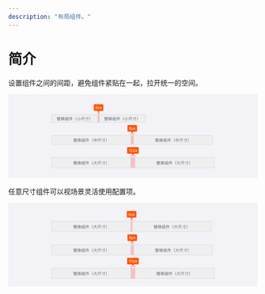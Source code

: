 ```yaml
---
description: "布局组件。"
---
```


<!--副标题具体写法见源代码模式-->

# 简介

设置组件之间的间距，避免组件紧贴在一起，拉开统一的空间。

![](../../../images/checkbox/基本.png)

任意尺寸组件可以视场景灵活使用配置项。

![](../../../images/checkbox/自由配置项.png)

